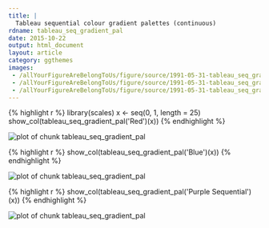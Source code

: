 ```yaml
---
title: |
  Tableau sequential colour gradient palettes (continuous)
rdname: tableau_seq_gradient_pal
date: 2015-10-22
output: html_document
layout: article
category: ggthemes
images:
 - /allYourFigureAreBelongToUs/figure/source/1991-05-31-tableau_seq_gradient_pal//tableau_seq_gradient_pal-1.png
 - /allYourFigureAreBelongToUs/figure/source/1991-05-31-tableau_seq_gradient_pal//tableau_seq_gradient_pal-2.png
 - /allYourFigureAreBelongToUs/figure/source/1991-05-31-tableau_seq_gradient_pal//tableau_seq_gradient_pal-3.png
---
```





{% highlight r %}
library(scales)
x <- seq(0, 1, length = 25)
show_col(tableau_seq_gradient_pal('Red')(x))
{% endhighlight %}

![plot of chunk tableau_seq_gradient_pal](/allYourFigureAreBelongToUs/figure/source/1991-05-31-tableau_seq_gradient_pal/tableau_seq_gradient_pal-1.png) 

{% highlight r %}
show_col(tableau_seq_gradient_pal('Blue')(x))
{% endhighlight %}

![plot of chunk tableau_seq_gradient_pal](/allYourFigureAreBelongToUs/figure/source/1991-05-31-tableau_seq_gradient_pal/tableau_seq_gradient_pal-2.png) 

{% highlight r %}
show_col(tableau_seq_gradient_pal('Purple Sequential')(x))
{% endhighlight %}

![plot of chunk tableau_seq_gradient_pal](/allYourFigureAreBelongToUs/figure/source/1991-05-31-tableau_seq_gradient_pal/tableau_seq_gradient_pal-3.png) 